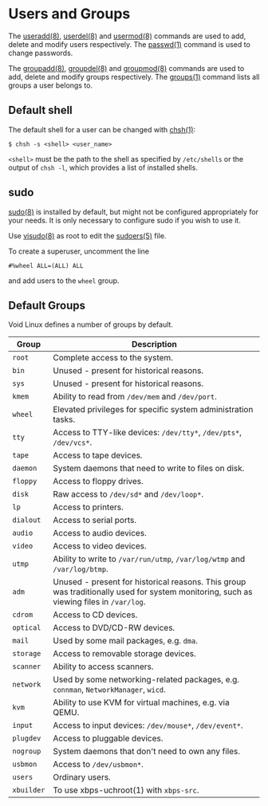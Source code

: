 # Users and Groups

The [useradd(8)](https://man.voidlinux.org/useradd.8),
[userdel(8)](https://man.voidlinux.org/userdel.8) and
[usermod(8)](https://man.voidlinux.org/usermod.8) commands are used to add,
delete and modify users respectively. The
[passwd(1)](https://man.voidlinux.org/passwd.1) command is used to change
passwords.

The [groupadd(8)](https://man.voidlinux.org/groupadd.8),
[groupdel(8)](https://man.voidlinux.org/groupdel.8) and
[groupmod(8)](https://man.voidlinux.org/groupmod.8) commands are used to add,
delete and modify groups respectively. The
[groups(1)](https://man.voidlinux.org/groups.1) command lists all groups a user
belongs to.

## Default shell

The default shell for a user can be changed with
[chsh(1)](https://man.voidlinux.org/chsh.1):

```
$ chsh -s <shell> <user_name>
```

`<shell>` must be the path to the shell as specified by `/etc/shells` or the
output of `chsh -l`, which provides a list of installed shells.

## sudo

[sudo(8)](https://man.voidlinux.org/sudo.8) is installed by default, but might
not be configured appropriately for your needs. It is only necessary to
configure sudo if you wish to use it.

Use [visudo(8)](https://man.voidlinux.org/visudo.8) as root to edit the
[sudoers(5)](https://man.voidlinux.org/sudoers.5) file.

To create a superuser, uncomment the line

```
#%wheel ALL=(ALL) ALL
```

and add users to the `wheel` group.

## Default Groups

Void Linux defines a number of groups by default.

| Group      | Description                                                                                                                            |
|------------|----------------------------------------------------------------------------------------------------------------------------------------|
| `root`     | Complete access to the system.                                                                                                         |
| `bin`      | Unused - present for historical reasons.                                                                                               |
| `sys`      | Unused - present for historical reasons.                                                                                               |
| `kmem`     | Ability to read from `/dev/mem` and `/dev/port`.                                                                                       |
| `wheel`    | Elevated privileges for specific system administration tasks.                                                                          |
| `tty`      | Access to TTY-like devices: `/dev/tty*`, `/dev/pts*`, `/dev/vcs*`.                                                                     |
| `tape`     | Access to tape devices.                                                                                                                |
| `daemon`   | System daemons that need to write to files on disk.                                                                                    |
| `floppy`   | Access to floppy drives.                                                                                                               |
| `disk`     | Raw access to `/dev/sd*` and `/dev/loop*`.                                                                                             |
| `lp`       | Access to printers.                                                                                                                    |
| `dialout`  | Access to serial ports.                                                                                                                |
| `audio`    | Access to audio devices.                                                                                                               |
| `video`    | Access to video devices.                                                                                                               |
| `utmp`     | Ability to write to `/var/run/utmp`, `/var/log/wtmp` and `/var/log/btmp`.                                                              |
| `adm`      | Unused - present for historical reasons. This group was traditionally used for system monitoring, such as viewing files in `/var/log`. |
| `cdrom`    | Access to CD devices.                                                                                                                  |
| `optical`  | Access to DVD/CD-RW devices.                                                                                                           |
| `mail`     | Used by some mail packages, e.g. `dma`.                                                                                                |
| `storage`  | Access to removable storage devices.                                                                                                   |
| `scanner`  | Ability to access scanners.                                                                                                            |
| `network`  | Used by some networking-related packages, e.g. `connman`, `NetworkManager`, `wicd`.                                                    |
| `kvm`      | Ability to use KVM for virtual machines, e.g. via QEMU.                                                                                |
| `input`    | Access to input devices: `/dev/mouse*`, `/dev/event*`.                                                                                 |
| `plugdev`  | Access to pluggable devices.                                                                                                           |
| `nogroup`  | System daemons that don't need to own any files.                                                                                       |
| `usbmon`   | Access to `/dev/usbmon*`.                                                                                                              |
| `users`    | Ordinary users.                                                                                                                        |
| `xbuilder` | To use xbps-uchroot(1) with `xbps-src`.                                                                                                |
